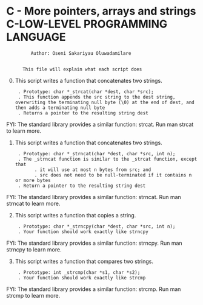 #	C - More pointers, arrays and strings C-LOW-LEVEL PROGRAMMING LANGUAGE


		     Author: Oseni Sakariyau Oluwadamilare


		  This file will explain what each script does


0. This script writes a function that concatenates two strings.

    	. Prototype: char *_strcat(char *dest, char *src);
    	. This function appends the src string to the dest string, overwriting the terminating null byte (\0) at the end of dest, and then adds a terminating null byte
    	. Returns a pointer to the resulting string dest

FYI: The standard library provides a similar function: strcat. Run man strcat to learn more.


1. This script writes a function that concatenates two strings.

    	. Prototype: char *_strncat(char *dest, char *src, int n);
    	. The _strncat function is similar to the _strcat function, except that
        	  . it will use at most n bytes from src; and
        	  . src does not need to be null-terminated if it contains n or more bytes
    	. Return a pointer to the resulting string dest

FYI: The standard library provides a similar function: strncat. Run man strncat to learn more.


2. This script writes a function that copies a string.

    	. Prototype: char *_strncpy(char *dest, char *src, int n);
    	. Your function should work exactly like strncpy

FYI: The standard library provides a similar function: strncpy. Run man strncpy to learn more.

3. This script writes a function that compares two strings.

    	. Prototype: int _strcmp(char *s1, char *s2);
    	. Your function should work exactly like strcmp

FYI: The standard library provides a similar function: strcmp. Run man strcmp to learn more.

